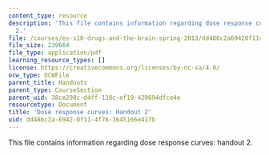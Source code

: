 ```yaml
---
content_type: resource
description: 'This file contains information regarding dose response curves: handout
  2.'
file: /courses/es-s10-drugs-and-the-brain-spring-2013/dd486c2a69420f114f763645166e417b_MITES_S10S13_Doseresp2w7.pdf
file_size: 239664
file_type: application/pdf
learning_resource_types: []
license: https://creativecommons.org/licenses/by-nc-sa/4.0/
ocw_type: OCWFile
parent_title: Handouts
parent_type: CourseSection
parent_uid: 38ce298c-d4ff-138c-ef19-420694dfce4e
resourcetype: Document
title: 'Dose response curves: Handout 2'
uid: dd486c2a-6942-0f11-4f76-3645166e417b
---
```

This file contains information regarding dose response curves: handout 2.